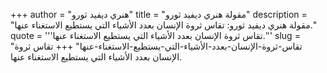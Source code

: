 +++
author = "هنري ديفيد ثورو"
title = "مقولة هنري ديفيد ثورو"
description = "مقولة هنري ديفيد ثورو: تقاس ثروة الإنسان بعدد الأشياء التي يستطيع الاستغناء عنها."
quote = '''تقاس ثروة الإنسان بعدد الأشياء التي يستطيع الاستغناء عنها.''' 
slug = "تقاس-ثروة-الإنسان-بعدد-الأشياء-التي-يستطيع-الاستغناء-عنها"
+++
تقاس ثروة الإنسان بعدد الأشياء التي يستطيع الاستغناء عنها.
